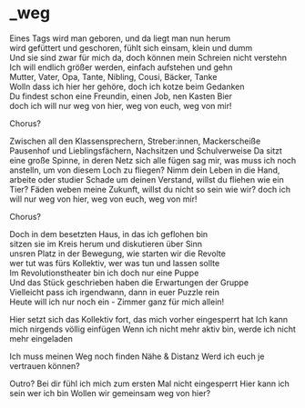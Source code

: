 # _weg

Eines Tags wird man geboren, und da liegt man nun herum  
wird gefüttert und geschoren, fühlt sich einsam, klein und dumm  
Und sie sind zwar für mich da, doch können mein Schreien nicht verstehn  
Ich will endlich größer werden, einfach aufstehen und gehn  
Mutter, Vater, Opa, Tante, Nibling, Cousi, Bäcker, Tanke  
Wolln dass ich hier her gehöre, doch ich kotze beim Gedanken  
Du findest schon eine Freundin, einen Job, nen Kasten Bier  
doch ich will nur weg von hier, weg von euch, weg von mir!


Chorus?


Zwischen all den Klassensprechern, Streber:innen, Mackerscheiße
Pausenhof und Lieblingsfächern, Nachsitzen und Schulverweise
Da sitzt eine große Spinne, in deren Netz sich alle fügen
sag mir, was muss ich noch anstelln, um von diesem Loch zu fliegen?
Nimm dein Leben in die Hand, arbeite oder studier
Schade um deinen Verstand, willst du fliehen wie ein Tier?
Fäden weben meine Zukunft, willst du nicht so sein wie wir?
doch ich will nur weg von hier, weg von euch, weg von mir!


Chorus?


Doch in dem besetzten Haus, in das ich geflohen bin  
sitzen sie im Kreis herum und diskutieren über Sinn  
unsren Platz in der Bewegung, wie starten wir die Revolte  
wer tut was fürs Kollektiv, wer was tun und lassen sollte  
Im Revolutionstheater bin ich doch nur eine Puppe  
Und das Stück geschrieben haben die Erwartungen der Gruppe  
Vielleicht pass ich irgendwann, dann in euer Puzzle rein  
Heute will ich nur noch ein - Zimmer ganz für mich allein!



Hier setzt sich das Kollektiv fort, das mich vorher eingesperrt hat
Ich kann mich nirgends völlig einfügen
Wenn ich nicht mehr aktiv bin, werde ich nicht mehr eingeladen


Ich muss meinen Weg noch finden
Nähe & Distanz
Werd ich euch je vertrauen können?


Outro?
Bei dir fühl ich mich zum ersten Mal nicht eingesperrt
Hier kann ich sein wer ich bin
Wollen wir gemeinsam weg von hier?
